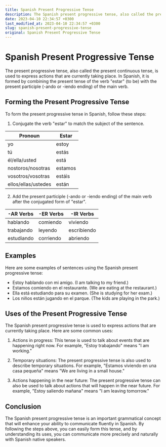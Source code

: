 ```yaml
---
title: Spanish Present Progressive Tense
description: The Spanish present progressive tense, also called the present continuous tense, is used to express actions that are currently taking place. Learn how to form and use it in this article.
date: 2023-04-10 22:34:57 +0300
last_modified_at: 2023-04-10 22:34:57 +0300
slug: spanish-present-progressive-tense
original: Spanish Present Progressive Tense
---
```

# Spanish Present Progressive Tense

The present progressive tense, also called the present continuous tense, is used to express actions that are currently taking place. In Spanish, it is formed by combining the present tense of the verb "estar" (to be) with the present participle (-ando or -iendo ending) of the main verb.

## Forming the Present Progressive Tense

To form the present progressive tense in Spanish, follow these steps:

1. Conjugate the verb "estar" to match the subject of the sentence. 

| Pronoun | Estar |
| ------- | ----- |
| yo | estoy |
| tú | estás |
| él/ella/usted | está |
| nostoros/nosotras | estamos |
| vosotros/vosotras | estáis |
| ellos/ellas/ustedes | están |

2. Add the present participle (-ando or -iendo ending) of the main verb after the conjugated form of "estar".

| -AR Verbs | -ER Verbs | -IR Verbs |
| --------- | --------- | --------- |
| hablando  | comiendo | viviendo |
| trabajando | leyendo | escribiendo |
| estudiando | corriendo | abriendo |

## Examples

Here are some examples of sentences using the Spanish present progressive tense:

- Estoy hablando con mi amigo. (I am talking to my friend.)
- Estamos comiendo en el restaurante. (We are eating at the restaurant.)
- Ella está estudiando para su examen. (She is studying for her exam.)
- Los niños están jugando en el parque. (The kids are playing in the park.)

## Uses of the Present Progressive Tense

The Spanish present progressive tense is used to express actions that are currently taking place. Here are some common uses:

1. Actions in progress: This tense is used to talk about events that are happening right now. For example, "Estoy trabajando" means "I am working."

2. Temporary situations: The present progressive tense is also used to describe temporary situations. For example, "Estamos viviendo en una casa pequeña" means "We are living in a small house."

3. Actions happening in the near future: The present progressive tense can also be used to talk about actions that will happen in the near future. For example, "Estoy saliendo mañana" means "I am leaving tomorrow."

## Conclusion

The Spanish present progressive tense is an important grammatical concept that will enhance your ability to communicate fluently in Spanish. By following the steps above, you can easily form this tense, and by understanding its uses, you can communicate more precisely and naturally with Spanish native speakers.